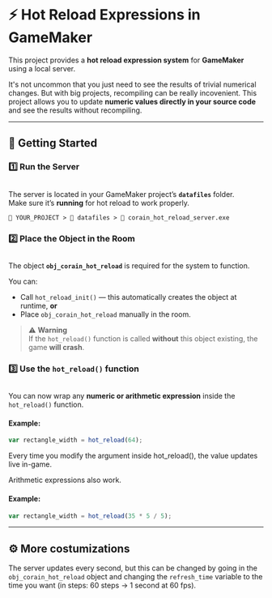 # ⚡ Hot Reload Expressions in GameMaker

This project provides a **hot reload expression system** for **GameMaker** using a local server.  

It's not uncommon that you just need to see the results of trivial numerical changes. But with big projects, recompiling can be really incovenient. 
This project allows you to update **numeric values directly in your source code** and see the results without recompiling.

---

## 🚀 Getting Started

### 1️⃣ Run the Server
##
The server is located in your GameMaker project’s **`datafiles`** folder.  
Make sure it’s **running** for hot reload to work properly.

`📁 YOUR_PROJECT > 📁 datafiles > 📄 corain_hot_reload_server.exe`



### 2️⃣ Place the Object in the Room
##
The object **`obj_corain_hot_reload`** is required for the system to function.

You can:
- Call `hot_reload_init()` — this automatically creates the object at runtime, **or**
- Place `obj_corain_hot_reload` manually in the room.

> ⚠️ **Warning**  
> If the `hot_reload()` function is called **without** this object existing, the game **will crash**.

### 3️⃣ Use the `hot_reload()` function
##
You can now wrap any **numeric or arithmetic expression** inside the `hot_reload()` function.

#### Example:
```js
var rectangle_width = hot_reload(64);
```
Every time you modify the argument inside hot_reload(), the value updates live in-game.

Arithmetic expressions also work.
#### Example:
```js
var rectangle_width = hot_reload(35 * 5 / 5);
```
---
## ⚙️ More costumizations
The server updates every second, but this can be changed by going in the `obj_corain_hot_reload` object and changing the `refresh_time` variable to the time you want (in steps: 60 steps -> 1 second at 60 fps).
